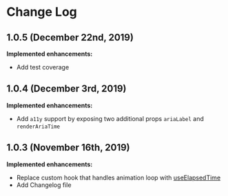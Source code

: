 # Change Log

## 1.0.5 (December 22nd, 2019)

**Implemented enhancements:**
- Add test coverage

## 1.0.4 (December 3rd, 2019)

**Implemented enhancements:**
- Add `a11y` support by exposing two additional props `ariaLabel` and `renderAriaTime`

## 1.0.3 (November 16th, 2019)

**Implemented enhancements:**
- Replace custom hook that handles animation loop with [useElapsedTime ](https://github.com/vydimitrov/use-elapsed-time)
- Add Changelog file